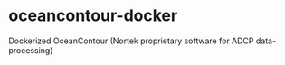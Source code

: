 # oceancontour-docker
Dockerized OceanContour (Nortek proprietary software for ADCP data-processing)

